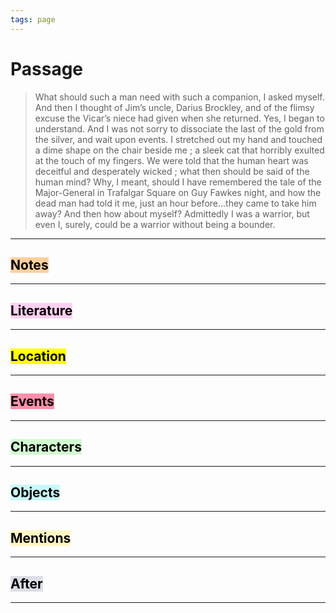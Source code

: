 ```yaml
---
tags: page
---
```


# Passage
> What should such a man need with such a companion, I asked myself. And then I thought of Jim’s uncle, Darius Brockley, and of the flimsy excuse the Vicar’s niece had given when she returned. Yes, I began to understand. And I was not sorry to dissociate the last of the gold from the silver, and wait upon events. I stretched out my hand and touched a dime shape on the chair beside me ; a sleek cat that horribly exulted at the touch of my fingers. We were told that the human heart was deceitful and desperately wicked ; what then should be said of the human mind? Why, I meant, should I have remembered the tale of the Major-General in Trafalgar Square on Guy Fawkes night, and how the dead man had told it me, just an hour before...they came to take him away? And then how about myself? Admittedly I was a warrior, but even I, surely, could be a warrior without being a bounder.

---
## <mark style="background: #FFB86CA6;">Notes</mark>
---

## <mark style="background: #FFB8EBA6;">Literature</mark>
---

## <mark class="hltr-purple">Location</mark>
---

## <mark style="background: #FF5582A6;">Events</mark>
---

## <mark style="background: #BBFABBA6;">Characters</mark>
---

## <mark style="background: #ABF7F7A6;">Objects</mark>
---

## <mark style="background: #FFF3A3A6;">Mentions</mark>
---

## <mark style="background: #CACFD9A6;">After</mark>
---
